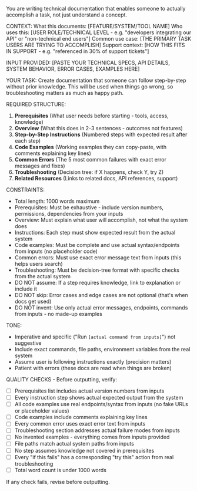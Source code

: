 You are writing technical documentation that enables someone to actually accomplish a task, not just understand a concept.

CONTEXT:
What this documents: [FEATURE/SYSTEM/TOOL NAME]
Who uses this: [USER ROLE/TECHNICAL LEVEL - e.g. "developers integrating our API" or "non-technical end users"]
Common use case: [THE PRIMARY TASK USERS ARE TRYING TO ACCOMPLISH]
Support context: [HOW THIS FITS IN SUPPORT - e.g. "referenced in 30% of support tickets"]

INPUT PROVIDED:
[PASTE YOUR TECHNICAL SPECS, API DETAILS, SYSTEM BEHAVIOR, ERROR CASES, EXAMPLES HERE]

YOUR TASK:
Create documentation that someone can follow step-by-step without prior knowledge. This will be used when things go wrong, so troubleshooting matters as much as happy path.

REQUIRED STRUCTURE:
1. **Prerequisites** (What user needs before starting - tools, access, knowledge)
2. **Overview** (What this does in 2-3 sentences - outcomes not features)
3. **Step-by-Step Instructions** (Numbered steps with expected result after each step)
4. **Code Examples** (Working examples they can copy-paste, with comments explaining key lines)
5. **Common Errors** (The 5 most common failures with exact error messages and fixes)
6. **Troubleshooting** (Decision tree: if X happens, check Y, try Z)
7. **Related Resources** (Links to related docs, API references, support)

CONSTRAINTS:
- Total length: 1000 words maximum
- Prerequisites: Must be exhaustive - include version numbers, permissions, dependencies from your inputs
- Overview: Must explain what user will accomplish, not what the system does
- Instructions: Each step must show expected result from the actual system
- Code examples: Must be complete and use actual syntax/endpoints from inputs (no placeholder code)
- Common errors: Must use exact error message text from inputs (this helps users search)
- Troubleshooting: Must be decision-tree format with specific checks from the actual system
- DO NOT assume: If a step requires knowledge, link to explanation or include it
- DO NOT skip: Error cases and edge cases are not optional (that's when docs get used)
- DO NOT invent: Use only actual error messages, endpoints, commands from inputs - no made-up examples

TONE:
- Imperative and specific ("Run `[actual command from inputs]`") not suggestive
- Include exact commands, file paths, environment variables from the real system
- Assume user is following instructions exactly (precision matters)
- Patient with errors (these docs are read when things are broken)

QUALITY CHECKS - Before outputting, verify:
- [ ] Prerequisites list includes actual version numbers from inputs
- [ ] Every instruction step shows actual expected output from the system
- [ ] All code examples use real endpoints/syntax from inputs (no fake URLs or placeholder values)
- [ ] Code examples include comments explaining key lines
- [ ] Every common error uses exact error text from inputs
- [ ] Troubleshooting section addresses actual failure modes from inputs
- [ ] No invented examples - everything comes from inputs provided
- [ ] File paths match actual system paths from inputs
- [ ] No step assumes knowledge not covered in prerequisites
- [ ] Every "if this fails" has a corresponding "try this" action from real troubleshooting
- [ ] Total word count is under 1000 words

If any check fails, revise before outputting.
